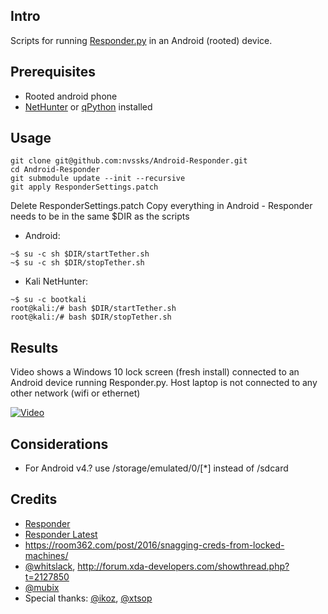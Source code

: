 Intro
------
Scripts for running [Responder.py](https://github.com/SpiderLabs/Responder) in an Android (rooted) device. 


Prerequisites
------
* Rooted android phone
* [NetHunter](https://www.kali.org/kali-linux-nethunter/) or [qPython](https://play.google.com/store/apps/details?id=org.qpython.qpy&hl=en) installed


Usage	
------
```
git clone git@github.com:nvssks/Android-Responder.git
cd Android-Responder
git submodule update --init --recursive
git apply ResponderSettings.patch
```
Delete ResponderSettings.patch
Copy everything in Android - Responder needs to be in the same $DIR as the scripts

* Android:
```
~$ su -c sh $DIR/startTether.sh
~$ su -c sh $DIR/stopTether.sh
```
* Kali NetHunter:
```
~$ su -c bootkali
root@kali:/# bash $DIR/startTether.sh
root@kali:/# bash $DIR/stopTether.sh
```


Results
------
Video shows a Windows 10 lock screen (fresh install) connected to an Android device running Responder.py. Host laptop is not connected to any other network (wifi or ethernet)


[![Video](https://img.youtube.com/vi/Wdavavcon68/0.jpg)](https://www.youtube.com/watch?v=Wdavavcon68)


Considerations
------
- For Android v4.? use /storage/emulated/0/[*] instead of /sdcard
  

Credits
------
* [Responder](https://github.com/SpiderLabs/Responder)
* [Responder Latest](https://github.com/lgandx/Responder)
* https://room362.com/post/2016/snagging-creds-from-locked-machines/
* [@whitslack](http://forum.xda-developers.com/member.php?u=2684937), http://forum.xda-developers.com/showthread.php?t=2127850
* [@mubix](https://room362.com/post/2016/snagging-creds-from-locked-machines/)
* Special thanks: [@ikoz](https://twitter.com/ikoz), [@xtsop](https://twitter.com/xtsop)